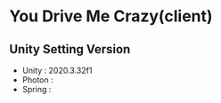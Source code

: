 # You Drive Me Crazy(client)

## Unity Setting Version
- Unity : 2020.3.32f1
- Photon : 
- Spring : 
